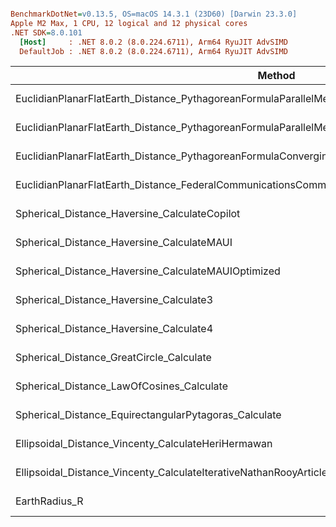 ``` ini

BenchmarkDotNet=v0.13.5, OS=macOS 14.3.1 (23D60) [Darwin 23.3.0]
Apple M2 Max, 1 CPU, 12 logical and 12 physical cores
.NET SDK=8.0.101
  [Host]     : .NET 8.0.2 (8.0.224.6711), Arm64 RyuJIT AdvSIMD
  DefaultJob : .NET 8.0.2 (8.0.224.6711), Arm64 RyuJIT AdvSIMD


```
|                                                                                                    Method |       Mean |     Error |    StdDev |
|---------------------------------------------------------------------------------------------------------- |-----------:|----------:|----------:|
|       EuclidianPlanarFlatEarth_Distance_PythagoreanFormulaParallelMeridians_CalculateWithRadiusAtLatitude |  14.764 ns | 0.1423 ns | 0.1331 ns |
| EuclidianPlanarFlatEarth_Distance_PythagoreanFormulaParallelMeridians_CalculateSphericalProjectionToPlane |   5.571 ns | 0.0462 ns | 0.0433 ns |
|                        EuclidianPlanarFlatEarth_Distance_PythagoreanFormulaConverginglMeridians_Calculate |   5.820 ns | 0.1128 ns | 0.1055 ns |
|                               EuclidianPlanarFlatEarth_Distance_FederalCommunicationsCommission_Calculate |  21.585 ns | 0.2764 ns | 0.2586 ns |
|                                                             Spherical_Distance_Haversine_CalculateCopilot |  24.456 ns | 0.3000 ns | 0.2807 ns |
|                                                                Spherical_Distance_Haversine_CalculateMAUI |  20.547 ns | 0.1495 ns | 0.1398 ns |
|                                                       Spherical_Distance_Haversine_CalculateMAUIOptimized |  20.489 ns | 0.1381 ns | 0.1154 ns |
|                                                                   Spherical_Distance_Haversine_Calculate3 |  54.428 ns | 0.3620 ns | 0.3386 ns |
|                                                                   Spherical_Distance_Haversine_Calculate4 |  21.208 ns | 0.1280 ns | 0.1135 ns |
|                                                                  Spherical_Distance_GreatCircle_Calculate |   5.716 ns | 0.0502 ns | 0.0470 ns |
|                                                                 Spherical_Distance_LawOfCosines_Calculate |  27.397 ns | 0.1705 ns | 0.1594 ns |
|                                                     Spherical_Distance_EquirectangularPytagoras_Calculate |   5.638 ns | 0.0445 ns | 0.0416 ns |
|                                                       Ellipsoidal_Distance_Vincenty_CalculateHeriHermawan |  24.077 ns | 0.1574 ns | 0.1473 ns |
|                                         Ellipsoidal_Distance_Vincenty_CalculateIterativeNathanRooyArticle | 179.918 ns | 2.5142 ns | 2.3518 ns |
|                                                                                             EarthRadius_R |   9.048 ns | 0.0753 ns | 0.0704 ns |
